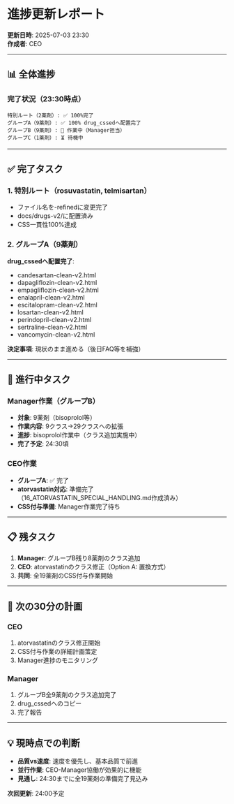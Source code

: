 # 進捗更新レポート

**更新日時**: 2025-07-03 23:30  
**作成者**: CEO

---

## 📊 全体進捗

### 完了状況（23:30時点）
```
特別ルート（2薬剤）: ✅ 100%完了
グループA（9薬剤）: ✅ 100% drug_cssedへ配置完了
グループB（9薬剤）: 🔄 作業中（Manager担当）
グループC（1薬剤）: ⏳ 待機中
```

---

## ✅ 完了タスク

### 1. 特別ルート（rosuvastatin, telmisartan）
- ファイル名を-refinedに変更完了
- docs/drugs-v2/に配置済み
- CSS一貫性100%達成

### 2. グループA（9薬剤）
**drug_cssedへ配置完了**:
- candesartan-clean-v2.html
- dapagliflozin-clean-v2.html  
- empagliflozin-clean-v2.html
- enalapril-clean-v2.html
- escitalopram-clean-v2.html
- losartan-clean-v2.html
- perindopril-clean-v2.html
- sertraline-clean-v2.html
- vancomycin-clean-v2.html

**決定事項**: 現状のまま進める（後日FAQ等を補強）

---

## 🔄 進行中タスク

### Manager作業（グループB）
- **対象**: 9薬剤（bisoprolol等）
- **作業内容**: 9クラス→29クラスへの拡張
- **進捗**: bisoprolol作業中（クラス追加実施中）
- **完了予定**: 24:30頃

### CEO作業
- **グループA**: ✅ 完了
- **atorvastatin対応**: 準備完了（16_ATORVASTATIN_SPECIAL_HANDLING.md作成済み）
- **CSS付与準備**: Manager作業完了待ち

---

## 📋 残タスク

1. **Manager**: グループB残り8薬剤のクラス追加
2. **CEO**: atorvastatinのクラス修正（Option A: 置換方式）
3. **共同**: 全19薬剤のCSS付与作業開始

---

## 🎯 次の30分の計画

### CEO
1. atorvastatinのクラス修正開始
2. CSS付与作業の詳細計画策定
3. Manager進捗のモニタリング

### Manager
1. グループB全9薬剤のクラス追加完了
2. drug_cssedへのコピー
3. 完了報告

---

## 💡 現時点での判断

- **品質vs速度**: 速度を優先し、基本品質で前進
- **並行作業**: CEO-Manager協働が効果的に機能
- **見通し**: 24:30までに全19薬剤の準備完了見込み

**次回更新**: 24:00予定